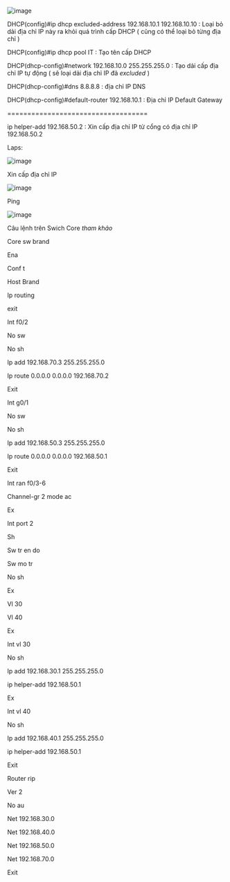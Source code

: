 ![image](https://user-images.githubusercontent.com/50360416/196613060-fc18796f-5623-44a8-a45e-6079756d06f7.png)

DHCP(config)#ip dhcp excluded-address 192.168.10.1 192.168.10.10   : Loại bỏ dải địa chỉ IP này ra khỏi quá trình cấp DHCP ( cũng có thể loại bỏ từng địa chỉ )

DHCP(config)#ip dhcp pool IT  : Tạo tên cấp DHCP

DHCP(dhcp-config)#network 192.168.10.0 255.255.255.0  : Tạo dải cấp địa chỉ IP tự động ( sẽ loại dải địa chỉ IP đã *excluded* )

DHCP(dhcp-config)#dns 8.8.8.8  : địa chỉ IP DNS

DHCP(dhcp-config)#default-router 192.168.10.1  : Địa chỉ IP Default Gateway


===================================

ip helper-add 192.168.50.2   : Xin cấp địa chỉ IP từ cổng có địa chỉ IP 192.168.50.2



Laps: 

![image](https://user-images.githubusercontent.com/50360416/196653227-684e417d-4353-4e64-894b-ad38d85cc747.png)


Xin cấp địa chỉ IP

![image](https://user-images.githubusercontent.com/50360416/196653401-715c056d-5052-4786-8a16-0dbe2216b716.png)


Ping 

![image](https://user-images.githubusercontent.com/50360416/196653539-ab454ec6-9470-45bc-827a-5c1ac9099dff.png)





Câu lệnh trên Swich Core *tham khảo*

Core sw brand

Ena

Conf t

Host Brand

Ip routing

exit

Int f0/2

No sw

No sh

Ip add 192.168.70.3 255.255.255.0

Ip route 0.0.0.0 0.0.0.0 192.168.70.2

Exit

Int g0/1

No sw

No sh

Ip add 192.168.50.3 255.255.255.0

Ip route 0.0.0.0 0.0.0.0 192.168.50.1

Exit

Int ran f0/3-6

Channel-gr 2 mode ac

Ex

Int port 2

Sh

Sw tr en do

Sw mo tr

No sh

Ex

Vl 30

Vl 40

Ex

Int vl 30

No sh

Ip add 192.168.30.1 255.255.255.0

ip helper-add 192.168.50.1

Ex

Int vl 40

No sh

Ip add 192.168.40.1 255.255.255.0

ip helper-add 192.168.50.1

Exit

Router rip

Ver 2

No au

Net 192.168.30.0

Net 192.168.40.0

Net 192.168.50.0

Net 192.168.70.0

Exit




